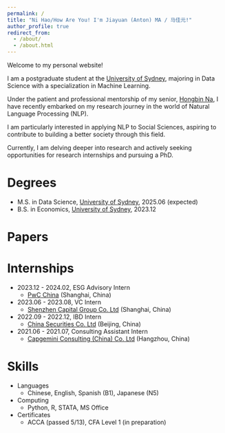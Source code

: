 ```yaml
---
permalink: /
title: "Ni Hao/How Are You! I'm Jiayuan (Anton) MA / 马佳元!"
author_profile: true
redirect_from: 
  - /about/
  - /about.html
---
```

Welcome to my personal website!

I am a postgraduate student at the [University of Sydney](https://www.sydney.edu.au/), 
majoring in Data Science with a specialization in Machine Learning.

Under the patient and professional mentorship of my senior, [Hongbin Na](https://hongbin-ze.github.io/), 
I have recently embarked on my research journey in the world of Natural Language Processing (NLP). 

I am particularly interested in applying NLP to Social Sciences, 
aspiring to contribute to building a better society through this field.

Currently, I am delving deeper into research 
and actively seeking opportunities for research internships and pursuing a PhD.

# Degrees
* M.S. in Data Science, [University of Sydney](https://www.sydney.edu.au/), 2025.06 (expected)
* B.S. in Economics, [University of Sydney](https://www.sydney.edu.au/), 2023.12

# Papers

# Internships
* 2023.12 - 2024.02, ESG Advisory Intern
  * [PwC China](https://www.pwccn.com/en.html) (Shanghai, China)
* 2023.06 - 2023.08, VC Intern
  * [Shenzhen Capital Group Co. Ltd](https://www.szvc.com.cn/en) (Shanghai, China)
* 2022.09 - 2022.12, IBD Intern
  * [China Securities Co. Ltd](https://www.group.citic/en/) (Beijing, China)
* 2021.06 - 2021.07, Consulting Assistant Intern
  * [Capgemini Consulting (China) Co. Ltd](https://www.capgemini.com/cn-zh) (Hangzhou, China)

# Skills
* Languages
  * Chinese, English, Spanish (B1), Japanese (N5)
* Computing
  * Python, R, STATA, MS Office
* Certificates
  * ACCA (passed 5/13), CFA Level 1 (in preparation)
